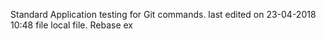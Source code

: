 Standard Application testing for Git commands. last edited on 23-04-2018 10:48
file local
file.
Rebase ex